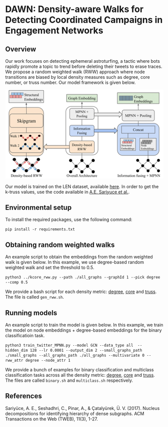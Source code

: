 # DAWN: Density-aware Walks for Detecting Coordinated Campaigns in Engagement Networks

## Overview

Our work focuses on detecting ephemeral astroturfing, a tactic where bots rapidly promote a topic to trend before deleting their tweets to erase traces. We propose a random weighted walk (RWW) approach where node transitions are biased by local density measures such as degree, core number, or truss number. Our model framework is given below.

![Diagram](./ECML_updated.png)


Our model is trained on the LEN dataset, available [here](https://erdemub.github.io/large-engagement-network/). In order to get the k-truss values, use the code available in [A.E. Sariyuce et al.](https://sariyuce.com/codes/nucleus_master.zip).

## Environmental setup

To install the required packages, use the following command:
```
pip install -r requirements.txt
```

## Obtaining random weighted walks

An example script to obtain the embeddings from the random weighted walk is given below. In this example, we use degree-based random weighted walk and set the threshold to 0.5.
```
python3 ../kcore_rww.py --path ./all_graphs --graphId 1 --pick degree --comp 0.5
```
We provide a bash script for each density metric: [degree](./run/degree), [core](./run/core) and [truss](./run/truss). The file is called `gen_rww.sh`.

## Running models

An example script to train the model is given below. In this example, we train the model on node embeddings + degree-based embeddings for the binary classificatioin task.

```
python3 train_twitter_MPNN.py --model GCN --data_type all  --hidden_dim 128 --lr 0.0001 --output_dim 2 --small_graphs_path ./small_graphs --all_graphs_path ./all_graphs --multivariate 0 --rww_attr degree --node_attr 1
```
We provide a bunch of examples for binary classification and multiclass classification tasks across all the density metric: [degree](./run/degree), [core](./run/core) and [truss](./run/truss). The files are called `binary.sh` and `multiclass.sh` respectively.

## References
Sariyüce, A. E., Seshadhri, C., Pinar, A., & Çatalyürek, Ü. V. (2017). Nucleus decompositions for identifying hierarchy of dense subgraphs. ACM Transactions on the Web (TWEB), 11(3), 1-27.
